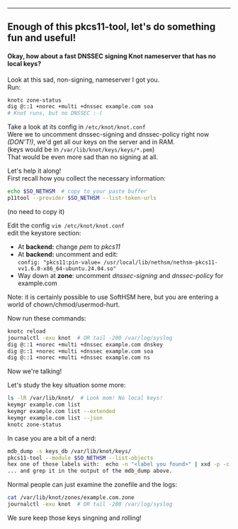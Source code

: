 ---------
## Enough of this pkcs11-tool, let's do something fun and useful!
#### Okay, how about a fast DNSSEC signing Knot nameserver that has no local keys?

Look at this sad, non-signing, nameserver I got you.  
Run:  
``` bash
knotc zone-status
dig @::1 +norec +multi +dnssec example.com soa
# Knot runs, but no DNSSEC :-(
```

Take a look at its config in `/etc/knot/knot.conf`  
Were we to uncomment dnssec-signing and dnssec-policy right now *(DON'T!)*, we'd get all our keys on the server and in RAM.  
(keys would be in `/var/lib/knot/keys/keys/*.pem`)  
That would be even more sad than no signing at all.  

Let's help it along!  
First recall how you collect the necessary information:  
``` bash
echo $SO_NETHSM  # copy to your paste buffer  
p11tool --provider $SO_NETHSM --list-token-urls
```
(no need to copy it)  

Edit the config `vim /etc/knot/knot.conf`  
edit the keystore section:  
* At **backend:** change *pem* to *pkcs11*
* At **backend:** uncomment and edit:  
  `config: "pkcs11:pin-value= /usr/local/lib/nethsm/nethsm-pkcs11-vv1.6.0-x86_64-ubuntu.24.04.so"`
* Way down at **zone**: uncomment *dnssec-signing* and *dnssec-policy* for example.com

Note: it is certainly possible to use SoftHSM here, but you are entering a world of chown/chmod/usermod-hurt.  

Now run these commands:
``` bash
knotc reload
journalctl -exu knot  # OR tail -200 /var/log/syslog
dig @::1 +norec +multi +dnssec example.com dnskey
dig @::1 +norec +multi +dnssec example.com soa
dig @::1 +norec +multi +dnssec example.com ns
```
Now we're talking!

Let's study the key situation some more:
``` bash
ls -lR /var/lib/knot/  # Look mom! No local keys!
keymgr example.com list
keymgr example.com list --extended 
keymgr example.com list --json
knotc zone-status
```
In case you are a bit of a nerd:  
``` bash
mdb_dump -s keys_db /var/lib/knot/keys/
pkcs11-tool --module $SO_NETHSM --list-objects
hex one of those labels with:  echo -n "<label you found>" | xxd -p -c 64  
... and grep it in the output of the mdb_dump above.
```
Normal people can just examine the zonefile and the logs:  
``` bash
cat /var/lib/knot/zones/example.com.zone
journalctl -exu knot  # OR tail -200 /var/log/syslog
```
We sure keep those keys singning and rolling!
